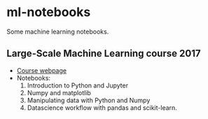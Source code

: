 # ml-notebooks
Some machine learning notebooks.

## Large-Scale Machine Learning course 2017
* [Course webpage](http://members.cbio.mines-paristech.fr/~jvert/svn/lsml/lsml17/)
* Notebooks:
  1. Introduction to Python and Jupyter
  1. Numpy and matplotlib
  1. Manipulating data with Python and Numpy
  1. Datascience workflow with pandas and scikit-learn.



